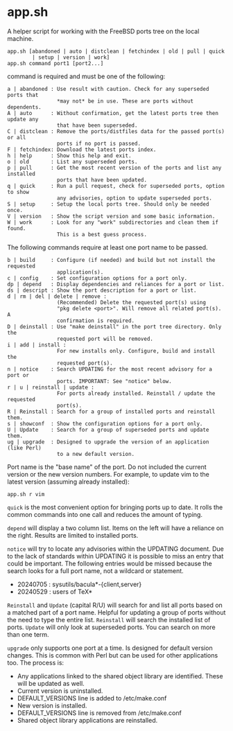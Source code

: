 # app.sh

A helper script for working with the FreeBSD ports tree on the local machine.

	app.sh [abandoned | auto | distclean | fetchindex | old | pull | quick 
            | setup | version | work]
	app.sh command port1 [port2...]

command is required and must be one of the following:

    a | abandoned : Use result with caution. Check for any superseded ports that 
                    *may not* be in use. These are ports without dependents.
    A | auto      : Without confirmation, get the latest ports tree then update any
                    that have been superseded.
    C | distclean : Remove the ports/distfiles data for the passed port(s) or all
                    ports if no port is passed.
    F | fetchindex: Download the latest ports index.
    h | help      : Show this help and exit.
    o | old       : List any superseded ports.
    p | pull      : Get the most recent version of the ports and list any installed
                    ports that have been updated.
    q | quick     : Run a pull request, check for superseded ports, option to show
                    any advisories, option to update superseded ports.
    S | setup     : Setup the local ports tree. Should only be needed once.
    V | version   : Show the script version and some basic information.
    W | work      : Look for any "work" subdirectories and clean them if found.
                    This is a best guess process.

The following commands require at least one port name to be passed.

    b | build     : Configure (if needed) and build but not install the requested
                    application(s).
    c | config    : Set configuration options for a port only.
    dp | depend   : Display dependencies and reliances for a port or list.
    ds | descript : Show the port description for a port or list.
    d | rm | del | delete | remove :
                    (Recommended) Delete the requested port(s) using
                    "pkg delete <port>". Will remove all related port(s). A
                    confirmation is required.
    D | deinstall : Use "make deinstall" in the port tree directory. Only the
                    requested port will be removed.
    i | add | install :
                    For new installs only. Configure, build and install the
                    requested port(s).
    n | notice    : Search UPDATING for the most recent advisory for a port or
                    ports. IMPORTANT: See "notice" below.
    r | u | reinstall | update :
                    For ports already installed. Reinstall / update the requested 
                    port(s).
    R | Reinstall : Search for a group of installed ports and reinstall them.
    s | showconf  : Show the configuration options for a port only.
    U | Update    : Search for a group of superseded ports and update them.
    ug | upgrade  : Designed to upgrade the version of an application (like Perl)
                    to a new default version.


Port name is the "base name" of the port. Do not included the current version
or the new version numbers. For example, to update vim to the latest version 
(assuming already installed):

    app.sh r vim

`quick` is the most convenient option for bringing ports up to date. It rolls
the common commands into one call and reduces the amount of typing.

`depend` will display a two column list. Items on the left will have a reliance
on the right. Results are limited to installed ports.

`notice` will try to locate any advisories within the UPDATING document. Due
to the lack of standards within UPDATING it is possible to miss an entry that
could be important. The following entries would be missed because the search
looks for a full port name, not a wildcard or statement.
 - 20240705 : sysutils/bacula\*-{client,server}
 - 20240529 : users of TeX\*

`Reinstall` and `Update` (capital R/U) will search for and list all ports based
on a matched part of a port name. Helpful for updating a group of ports without
the need to type the entire list. `Reinstall` will search the installed list of
ports. `Update` will only look at superseded ports. You can search on more than
one term.

`upgrade` only supports one port at a time. Is designed for default version 
changes. This is common with Perl but can be used for other applications too.
The process is:
 - Any applications linked to the shared object library are identified. These 
   will be updated as well.
 - Current version is uninstalled.
 - DEFAULT_VERSIONS line is added to /etc/make.conf
 - New version is installed.
 - DEFAULT_VERSIONS line is removed from /etc/make.conf
 - Shared object library applications are reinstalled.


